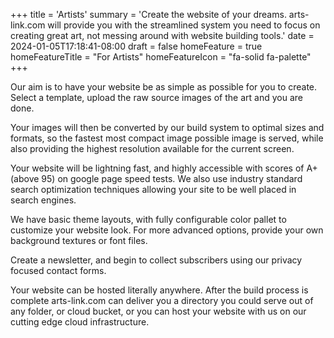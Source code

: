 +++
title = 'Artists'
summary = 'Create the website of your dreams. arts-link.com will provide you with the streamlined system you need to focus on creating great art, not messing around with website building tools.'
date = 2024-01-05T17:18:41-08:00
draft = false
homeFeature = true
homeFeatureTitle = "For Artists"
homeFeatureIcon = "fa-solid fa-palette"
+++

Our aim is to have your website be as simple as possible for you to create. Select a template, upload the raw source images of the art and you are done.

Your images will then be converted by our build system to optimal sizes and formats, so the fastest most compact image possible image is served, while also providing the highest resolution available for the current screen.

Your website will be lightning fast, and highly accessible with scores of A+ (above 95) on google page speed tests. We also use industry standard search optimization techniques allowing your site to be well placed in search engines.

We have basic theme layouts, with fully configurable color pallet to customize your website look. For more advanced options, provide your own background textures or font files.

Create a newsletter, and begin to collect subscribers using our privacy focused contact forms.

Your website can be hosted literally anywhere. After the build process is complete arts-link.com can deliver you a directory you could serve out of any folder, or cloud bucket, or you can host your website with us on our cutting edge cloud infrastructure.